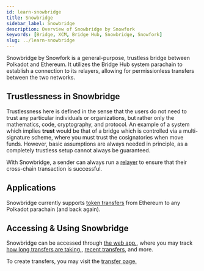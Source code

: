 ```yaml
---
id: learn-snowbridge
title: Snowbridge
sidebar_label: Snowbridge
description: Overview of Snowbridge by Snowfork
keywords: [Bridge, XCM, Bridge Hub, Snowbridge, Snowfork]
slug: ../learn-snowbridge
---
```


Snowbridge by Snowfork is a general-purpose, trustless bridge between Polkadot and Ethereum. It
utilizes the Bridge Hub system parachain to establish a connection to its relayers, allowing for
permissionless transfers between the two networks.

## Trustlessness in Snowbridge

Trustlessness here is defined in the sense that the users do not need to trust any particular
individuals or organizations, but rather only the mathematics, code, cryptography, and protocol. An
example of a system which implies **trust** would be that of a bridge which is controlled via a
multi-signature scheme, where you must trust the cosignatories when move funds. However, basic
assumptions are always needed in principle, as a completely trustless setup cannot always be
guaranteed.

With Snowbridge, a sender can always run a
[relayer](https://docs.snowbridge.network/architecture/relayers) to ensure that their cross-chain
transaction is successful.

## Applications

Snowbridge currently supports
[token transfers](https://docs.snowbridge.network/applications/token-transfers) from Ethereum to any
Polkadot parachain (and back again).

## Accessing & Using Snowbridge

Snowbridge can be accessed through [the web app.](https://app.snowbridge.network/), where you may
track [how long transfers are taking,](https://app.snowbridge.network/status),
[recent transfers](https://app.snowbridge.network/history), and more.

To create transfers, you may visit the [transfer page.](https://app.snowbridge.network/)
